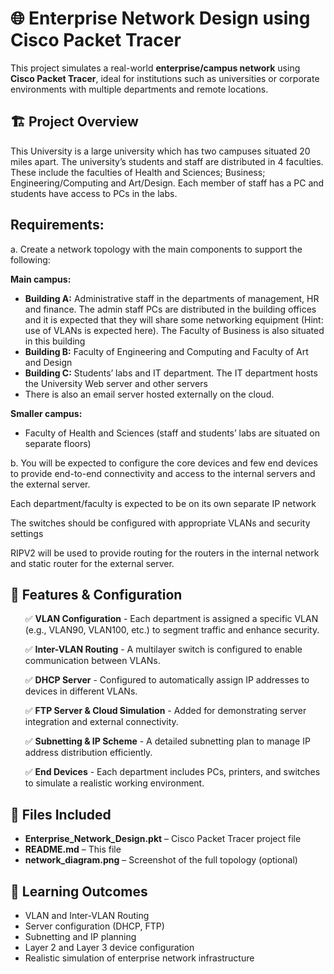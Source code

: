 
   <h1>🌐 Enterprise Network Design using Cisco Packet Tracer</h1>
    <p>This project simulates a real-world <strong>enterprise/campus network</strong> using <strong>Cisco Packet Tracer</strong>, ideal for institutions such as universities or corporate environments with multiple departments and remote locations.</p>
    
  <h2>🏗️ Project Overview</h2>
       <p>
    This University is a large university which has two campuses situated 20 miles apart.
    The university’s students and staff are distributed in 4 faculties. These include the faculties of
    Health and Sciences; Business; Engineering/Computing and Art/Design. Each member of staff has a PC and
    students have access to PCs in the labs.
  </p>

  <h2>Requirements:</h2>
  <p>
    a. Create a network topology with the main components to support the following:
  </p>

  <strong>Main campus:</strong>
  <ul>
    <li>
      <strong>Building A:</strong> Administrative staff in the departments of management, HR
      and finance. The admin staff PCs are distributed in the building offices and it is expected
      that they will share some networking equipment (Hint: use of VLANs is expected here).
      The Faculty of Business is also situated in this building
    </li>
    <li>
      <strong>Building B:</strong> Faculty of Engineering and Computing and Faculty of Art and
      Design
    </li>
    <li>
      <strong>Building C:</strong> Students’ labs and IT department. The IT department hosts the
      University Web server and other servers
    </li>
    <li>
      There is also an email server hosted externally on the cloud.
    </li>
  </ul>

  <strong>Smaller campus:</strong>
  <ul>
    <li>
      Faculty of Health and Sciences (staff and students’ labs are situated on
      separate floors)
    </li>
  </ul>

  <p>
    b. You will be expected to configure the core devices and few end devices to provide end-to-end
    connectivity and access to the internal servers and the external server.
  </p>

  <p>
    Each department/faculty is expected to be on its own separate IP network
  </p>
  <p>
    The switches should be configured with appropriate VLANs and security settings
  </p>
  <p>
    RIPV2 will be used to provide routing for the routers in the internal network and static router
    for the external server.
  </p>
</body>

  <h2>🔧 Features & Configuration</h2>
    <ul>
        <p>✅ <strong>VLAN Configuration</strong> - Each department is assigned a specific VLAN (e.g., VLAN90, VLAN100, etc.) to segment traffic and enhance security.</li>
        <p>✅ <strong>Inter-VLAN Routing</strong> - A multilayer switch is configured to enable communication between VLANs.</li>
        <p>✅ <strong>DHCP Server</strong> - Configured to automatically assign IP addresses to devices in different VLANs.</li>
        <p>✅ <strong>FTP Server & Cloud Simulation</strong> - Added for demonstrating server integration and external connectivity.</li>
        <p>✅ <strong>Subnetting & IP Scheme</strong> - A detailed subnetting plan to manage IP address distribution efficiently.</li>
        <p>✅ <strong>End Devices</strong> - Each department includes PCs, printers, and switches to simulate a realistic working environment.</li>
    </ul>

  <h2>📁 Files Included</h2>
    <ul>
        <li><strong>Enterprise_Network_Design.pkt</strong> – Cisco Packet Tracer project file</li>
        <li><strong>README.md</strong> – This file</li>
        <li><strong>network_diagram.png</strong> – Screenshot of the full topology (optional)</li>
    </ul>

  <h2>📌 Learning Outcomes</h2>
    <ul>
        <li>VLAN and Inter-VLAN Routing</li>
        <li>Server configuration (DHCP, FTP)</li>
        <li>Subnetting and IP planning</li>
        <li>Layer 2 and Layer 3 device configuration</li>
        <li>Realistic simulation of enterprise network infrastructure</li>
    </ul>


